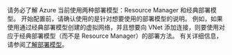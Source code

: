 请务必了解 Azure 当前使用两种部署模型：Resource Manager 和经典部署模型。 开始配置前，请确认使用的是针对想要使用的部署模型的说明。 例如，如果使用通过经典部署模型创建的虚拟网络，并且想要向 VNet 添加连接，则要使用对应于经典部署模型（而不是 Resource Manager）的部署方法。 有关详细信息，请参阅[了解部署模型](../articles/resource-manager-deployment-model.md)。